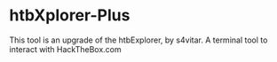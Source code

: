 # htbXplorer-Plus
This tool is an upgrade of the htbExplorer, by s4vitar. A terminal tool to interact with HackTheBox.com
